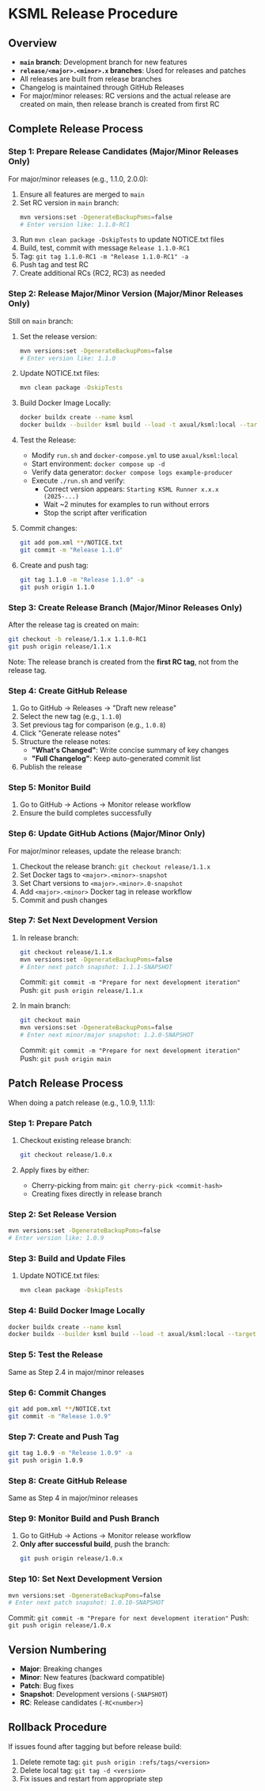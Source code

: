 # KSML Release Procedure

## Overview

- **`main` branch**: Development branch for new features
- **`release/<major>.<minor>.x` branches**: Used for releases and patches
- All releases are built from release branches
- Changelog is maintained through GitHub Releases
- For major/minor releases: RC versions and the actual release are created on main, then release branch is created from first RC

## Complete Release Process

### Step 1: Prepare Release Candidates (Major/Minor Releases Only)

For major/minor releases (e.g., 1.1.0, 2.0.0):

1. Ensure all features are merged to `main`
2. Set RC version in `main` branch:
   ```bash
   mvn versions:set -DgenerateBackupPoms=false
   # Enter version like: 1.1.0-RC1
   ```
3. Run `mvn clean package -DskipTests` to update NOTICE.txt files
4. Build, test, commit with message `Release 1.1.0-RC1`
5. Tag: `git tag 1.1.0-RC1 -m "Release 1.1.0-RC1" -a`
6. Push tag and test RC
7. Create additional RCs (RC2, RC3) as needed

### Step 2: Release Major/Minor Version (Major/Minor Releases Only)

Still on `main` branch:

1. Set the release version:
   ```bash
   mvn versions:set -DgenerateBackupPoms=false
   # Enter version like: 1.1.0
   ```

2. Update NOTICE.txt files:
   ```bash
   mvn clean package -DskipTests
   ```

3. Build Docker Image Locally:
   ```bash
   docker buildx create --name ksml
   docker buildx --builder ksml build --load -t axual/ksml:local --target ksml -f Dockerfile .
   ```

4. Test the Release:
   - Modify `run.sh` and `docker-compose.yml` to use `axual/ksml:local`
   - Start environment: `docker compose up -d`
   - Verify data generator: `docker compose logs example-producer`
   - Execute `./run.sh` and verify:
      - Correct version appears: `Starting KSML Runner x.x.x (2025-...)`
      - Wait ~2 minutes for examples to run without errors
      - Stop the script after verification

5. Commit changes:
   ```bash
   git add pom.xml **/NOTICE.txt
   git commit -m "Release 1.1.0"
   ```

6. Create and push tag:
   ```bash
   git tag 1.1.0 -m "Release 1.1.0" -a
   git push origin 1.1.0
   ```

### Step 3: Create Release Branch (Major/Minor Releases Only)

After the release tag is created on main:

```bash
git checkout -b release/1.1.x 1.1.0-RC1
git push origin release/1.1.x
```

Note: The release branch is created from the **first RC tag**, not from the release tag.

### Step 4: Create GitHub Release

1. Go to GitHub → Releases → "Draft new release"
2. Select the new tag (e.g., `1.1.0`)
3. Set previous tag for comparison (e.g., `1.0.8`)
4. Click "Generate release notes"
5. Structure the release notes:
   - **"What's Changed"**: Write concise summary of key changes
   - **"Full Changelog"**: Keep auto-generated commit list
6. Publish the release

### Step 5: Monitor Build

1. Go to GitHub → Actions → Monitor release workflow
2. Ensure the build completes successfully

### Step 6: Update GitHub Actions (Major/Minor Only)

For major/minor releases, update the release branch:
1. Checkout the release branch: `git checkout release/1.1.x`
2. Set Docker tags to `<major>.<minor>-snapshot`
3. Set Chart versions to `<major>.<minor>.0-snapshot`
4. Add `<major>.<minor>` Docker tag in release workflow
5. Commit and push changes

### Step 7: Set Next Development Version

1. In release branch:
   ```bash
   git checkout release/1.1.x
   mvn versions:set -DgenerateBackupPoms=false
   # Enter next patch snapshot: 1.1.1-SNAPSHOT
   ```
   Commit: `git commit -m "Prepare for next development iteration"`
   Push: `git push origin release/1.1.x`

2. In main branch:
   ```bash
   git checkout main
   mvn versions:set -DgenerateBackupPoms=false
   # Enter next minor/major snapshot: 1.2.0-SNAPSHOT
   ```
   Commit: `git commit -m "Prepare for next development iteration"`
   Push: `git push origin main`

## Patch Release Process

When doing a patch release (e.g., 1.0.9, 1.1.1):

### Step 1: Prepare Patch

1. Checkout existing release branch:
   ```bash
   git checkout release/1.0.x
   ```

2. Apply fixes by either:
   - Cherry-picking from main: `git cherry-pick <commit-hash>`
   - Creating fixes directly in release branch

### Step 2: Set Release Version

```bash
mvn versions:set -DgenerateBackupPoms=false
# Enter version like: 1.0.9
```

### Step 3: Build and Update Files

1. Update NOTICE.txt files:
   ```bash
   mvn clean package -DskipTests
   ```

### Step 4: Build Docker Image Locally

```bash
docker buildx create --name ksml
docker buildx --builder ksml build --load -t axual/ksml:local --target ksml -f Dockerfile .
```

### Step 5: Test the Release

Same as Step 2.4 in major/minor releases

### Step 6: Commit Changes

```bash
git add pom.xml **/NOTICE.txt
git commit -m "Release 1.0.9"
```

### Step 7: Create and Push Tag

```bash
git tag 1.0.9 -m "Release 1.0.9" -a
git push origin 1.0.9
```

### Step 8: Create GitHub Release

Same as Step 4 in major/minor releases

### Step 9: Monitor Build and Push Branch

1. Go to GitHub → Actions → Monitor release workflow
2. **Only after successful build**, push the branch:
   ```bash
   git push origin release/1.0.x
   ```

### Step 10: Set Next Development Version

```bash
mvn versions:set -DgenerateBackupPoms=false
# Enter next patch snapshot: 1.0.10-SNAPSHOT
```
Commit: `git commit -m "Prepare for next development iteration"`
Push: `git push origin release/1.0.x`

## Version Numbering

- **Major**: Breaking changes
- **Minor**: New features (backward compatible)
- **Patch**: Bug fixes
- **Snapshot**: Development versions (`-SNAPSHOT`)
- **RC**: Release candidates (`-RC<number>`)

## Rollback Procedure

If issues found after tagging but before release build:
1. Delete remote tag: `git push origin :refs/tags/<version>`
2. Delete local tag: `git tag -d <version>`
3. Fix issues and restart from appropriate step
